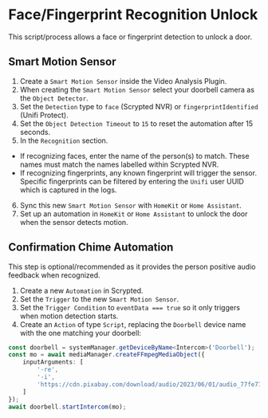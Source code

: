 # Face/Fingerprint Recognition Unlock

This script/process allows a face or fingerprint detection to unlock a door.

## Smart Motion Sensor

1. Create a `Smart Motion Sensor` inside the Video Analysis Plugin.
2. When creating the `Smart Motion Sensor` select your doorbell camera as the `Object Detector`.
3. Set the `Detection` type to `face` (Scrypted NVR) or `fingerprintIdentified` (Unifi Protect).
4. Set the `Object Detection Timeout` to `15` to reset the automation after 15 seconds.
5. In the `Recognition` section.
  * If recognizing faces, enter the name of the person(s) to match. These names must match the names labelled within Scrypted NVR.
  * If recognizing fingerprints, any known fingerprint will trigger the sensor. Specific fingerprints can be filtered by entering the `Unifi` user UUID which is captured in the logs.
6. Sync this new `Smart Motion Sensor` with `HomeKit` or `Home Assistant`.
7. Set up an automation in `HomeKit` or `Home Assistant` to unlock the door when the sensor detects motion.

## Confirmation Chime Automation

This step is optional/recommended as it provides the person positive audio feedback when recognized.

1. Create a new `Automation` in Scrypted.
2. Set the `Trigger` to the new `Smart Motion Sensor`.
3. Set the `Trigger Condition` to `eventData === true` so it only triggers when motion detection starts.
4. Create an `Action` of type `Script`, replacing the `Doorbell` device name with the one matching your doorbell:

```ts
const doorbell = systemManager.getDeviceByName<Intercom>('Doorbell');
const mo = await mediaManager.createFFmpegMediaObject({
    inputArguments: [
        '-re',
        '-i',
        'https://cdn.pixabay.com/download/audio/2023/06/01/audio_77fe776ce5.mp3?filename=simple-notification-152054.mp3',
    ]
});
await doorbell.startIntercom(mo);
```
